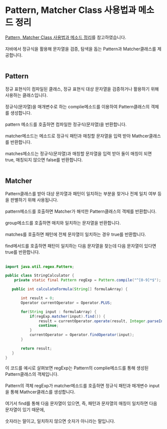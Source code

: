# Pattern, Matcher Class 사용법과 메소드 정리

<a href="https://girawhale.tistory.com/77" target="_blank">Pattern, Matcher Class 사용법과 메소드 정리</a>를 참고하였습니다.<br><br>
자바에서 정규식을 활용해 문자열을 검증, 탐색을 돕는 Pattern과 Matcher클래스를 제공합니다.<br><br>
## Pattern
정규 표현식이 컴파일된 클래스, 정규 표현식 대상 문자열을 검증하거나 활용하기 위해 사용하는 클래스입니다.<br><br>
정규식(문자열)을 매개변수로 하는 complie메소드를 이용하여 Pattern클래스의 객체를 생성합니다.<br><br>
pattern 메소드를 호출하면 컴파일한 정규식(문자열)을 반환합니다.<br><br>
matcher메소드는 메소드로 정규식 패턴과 매칭할 문자열을 입력 받아 Mathcer클래스를 반환합니다.<br><br>
matches메소드는 정규식(문자열)과 매칭할 문자열을 입력 받아 둘이 매칭이 되면 true, 매칭되지 않으면 false를 반환합니다.<br><br>

## Matcher
Pattern클래스를 받아 대상 문자열과 패턴이 일치하는 부분을 찾거나 전체 일치 여부 등을 판별하기 위해 사용됩니다.<br><br>
pattern메소드를 호출하면 Matcher가 해석한 Pattern클래스의 객체를 반환합니다.<br><br>
group메소드를 호출하면 매치와 일치하는 문자열을 반환합니다.<br><br>
matches를 호출하면 패턴에 전체 문자열이 일치하는 경우 true를 반환합니다.<br><br>
find메서드를 호출하면 패턴이 일치하는 다음 문자열을 찾는데 다음 문자열이 있다면 true를 반환합니다.<br><br>

```java
import java.util.regex.Pattern;

public class StringCalculator {
    private static final Pattern regExp = Pattern.compile("^[0-9]*$");

   public int calculateFormula(String[] formulaArray) {

       int result = 0;
       Operator currentOperator = Operator.PLUS;

       for(String input : formulaArray) {
           if(regExp.matcher(input).find()) {
               result = currentOperator.operate(result, Integer.parseInt(input));
               continue;
           }
           currentOperator = Operator.findOperator(input);
       }

       return result;
   }
}
```
이 코드를 예시로 살펴보면 regExp는 Pattern의 complie메소드를 통해 생성된 Pattern클래스의 객체입니다.<br><br>
Pattern의 객체 regExp가 matcher메소드를 호출하면 정규식 패턴과 매개변수 input을 통해 Mathcer클래스를 생성합니다.<br><br>
여기서 find를 통해 다음 문자열이 있으면, 즉, 패턴과 문자열의 매칭이 일치하면 다음 문자열이 있기 때문에,<br><br>
숫자라는 말이고, 일치하지 않으면 숫자가 아니라는 말입니다.
